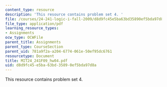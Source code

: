 ```yaml
---
content_type: resource
description: 'This resource contains problem set 4. '
file: /courses/24-241-logic-i-fall-2009/d8d9fc45e5ba63bd35890ef5bda97d8a_MIT24_241F09_hw04.pdf
file_type: application/pdf
learning_resource_types:
- Assignments
ocw_type: OCWFile
parent_title: Assignments
parent_type: CourseSection
parent_uid: 781a9f2a-a204-6774-061e-50ef95dc6761
resourcetype: Document
title: MIT24_241F09_hw04.pdf
uid: d8d9fc45-e5ba-63bd-3589-0ef5bda97d8a
---
```

This resource contains problem set 4. 

